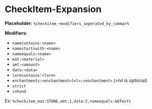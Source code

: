 # CheckItem-Expansion

**Placeholder:**
`%checkitem_<modifiers_seperated_by_comma>%`

**Modifiers:**
- `namecontains:<name>`
- `namestartswith:<name>`
- `nameequals:<name>`
- `mat:<material>`
- `amt:<amount>`
- `data:<data>`
- `lorecontains:<lore>`
- `enchantments:<enchantment=lvl>;<enchantment>` (=lvl is optional)
- `strict`
- `inhand`

Ex: `%checkitem_mat:STONE,amt:1,data:2,nameequals:&6Test%`
